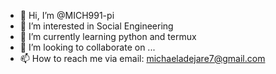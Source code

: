 - 👋 Hi, I’m @MICH991-pi
- 👀 I’m interested in Social Engineering
- 🌱 I’m currently learning python and termux
- 💞️ I’m looking to collaborate on ...
- 📫 How to reach me via email: michaeladejare7@gmail.com

<!---
MICH991-pi/MICH991-pi is a ✨ special ✨ repository because its `README.md` (this file) appears on your GitHub profile.
You can click the Preview link to take a look at your changes.
--->
